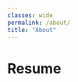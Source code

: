 ```yaml
---
classes: wide
permalink: /about/
title: "About"
---
```

<!-- <body> -->
  <h1>Resume</h1>
<!--   <p>Open a PDF file <a href="https://github.com/dmccrummen/website/raw/master/assets/Daniel_McCrummen_Resume.pdf"></a>.</p> -->
<!-- </body> -->
